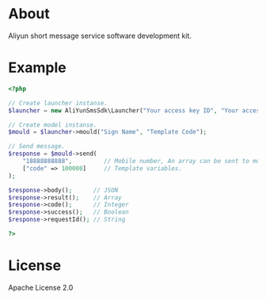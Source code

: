 # About #

Aliyun short message service software development kit.

# Example #
```php
<?php

// Create launcher instanse.
$launcher = new AliYunSmsSdk\Launcher("Your access key ID", "Your access secret");

// Create model instanse.
$mould = $launcher->mould("Sign Name", "Template Code");

// Send message.
$response = $mould->send(
    "18888888888",         // Mobile number, An array can be sent to multiple numbers.
    ["code" => 100000]     // Template variables.
);

$response->body();      // JSON
$response->result();    // Array
$response->code();      // Integer
$response->success();   // Boolean
$response->requestId(); // String

?>
```

# License #

Apache License 2.0